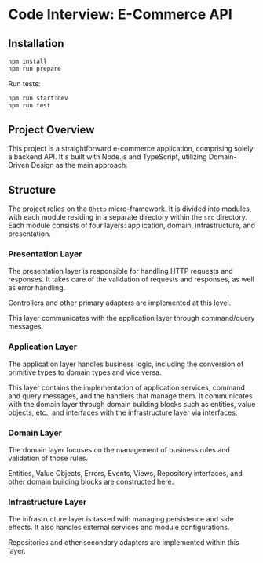 # Code Interview: E-Commerce API

## Installation

```bash
npm install
npm run prepare
```

Run tests:
```bash
npm run start:dev
npm run test
```

## Project Overview

This project is a straightforward e-commerce application, comprising solely a backend API. It's built with Node.js and TypeScript, utilizing Domain-Driven Design as the main approach.

## Structure

The project relies on the `0http` micro-framework. It is divided into modules, with each module residing in a separate directory within the `src` directory. Each module consists of four layers: application, domain, infrastructure, and presentation.

### Presentation Layer

The presentation layer is responsible for handling HTTP requests and responses. It takes care of the validation of requests and responses, as well as error handling.

Controllers and other primary adapters are implemented at this level.

This layer communicates with the application layer through command/query messages.

### Application Layer

The application layer handles business logic, including the conversion of primitive types to domain types and vice versa.

This layer contains the implementation of application services, command and query messages, and the handlers that manage them. It communicates with the domain layer through domain building blocks such as entities, value objects, etc., and interfaces with the infrastructure layer via interfaces.

### Domain Layer

The domain layer focuses on the management of business rules and validation of those rules.

Entities, Value Objects, Errors, Events, Views, Repository interfaces, and other domain building blocks are constructed here.

### Infrastructure Layer

The infrastructure layer is tasked with managing persistence and side effects. It also handles external services and module configurations.

Repositories and other secondary adapters are implemented within this layer.